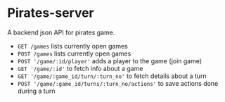 # Pirates-server

A backend json API for pirates game.

- `GET /games` lists currently open games
- `POST /games` lists currently open games
- `POST '/game/:id/player'` adds a player to the game (join game)
- `GET '/game/:id'` to fetch info about a game
- `GET '/game/:game_id/turn/:turn_no'` to fetch details about a turn
- `POST '/game/:game_id/turns/:turn_no/actions'` to save actions done during a turn
